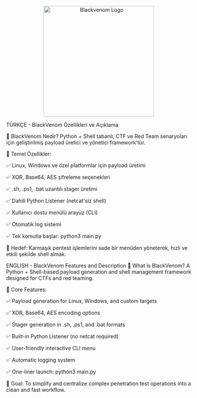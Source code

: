 <p align="center">
  <img src="https://raw.githubusercontent.com/ReDIINNN/ReDIINNN/main/blackvenom.png" alt="Blackvenom Logo" width="300"/>
</p>

TÜRKÇE - BlackVenom Özellikleri ve Açıklama

🔹 BlackVenom Nedir?
Python + Shell tabanlı, CTF ve Red Team senaryoları için geliştirilmiş payload üretici ve yönetici framework'tür.

🔹 Temel Özellikler:

✅ Linux, Windows ve özel platformlar için payload üretimi

✅ XOR, Base64, AES şifreleme seçenekleri

✅ .sh, .ps1, .bat uzantılı stager üretimi

✅ Dahili Python Listener (netcat'siz shell)

✅ Kullanıcı dostu menülü arayüz (CLI)

✅ Otomatik log sistemi

✅ Tek komutla başlar: python3 main.py

🔹 Hedef:
Karmaşık pentest işlemlerini sade bir menüden yöneterek, hızlı ve etkili şekilde shell almak.



ENGLISH - BlackVenom Features and Description
🔹 What is BlackVenom?
A Python + Shell-based payload generation and shell management framework designed for CTFs and red teaming.

🔹 Core Features:

✅ Payload generation for Linux, Windows, and custom targets

✅ XOR, Base64, AES encoding options

✅ Stager generation in .sh, .ps1, and .bat formats

✅ Built-in Python Listener (no netcat required)

✅ User-friendly interactive CLI menu

✅ Automatic logging system

✅ One-liner launch: python3 main.py

🔹 Goal:
To simplify and centralize complex penetration test operations into a clean and fast workflow.
